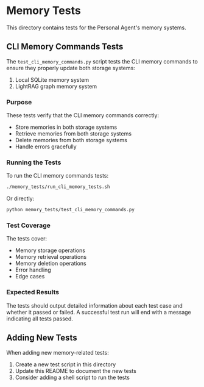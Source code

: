 # Memory Tests

This directory contains tests for the Personal Agent's memory systems.

## CLI Memory Commands Tests

The `test_cli_memory_commands.py` script tests the CLI memory commands to ensure they properly update both storage systems:
1. Local SQLite memory system
2. LightRAG graph memory system

### Purpose

These tests verify that the CLI memory commands correctly:
- Store memories in both storage systems
- Retrieve memories from both storage systems
- Delete memories from both storage systems
- Handle errors gracefully

### Running the Tests

To run the CLI memory commands tests:

```bash
./memory_tests/run_cli_memory_tests.sh
```

Or directly:

```bash
python memory_tests/test_cli_memory_commands.py
```

### Test Coverage

The tests cover:
- Memory storage operations
- Memory retrieval operations
- Memory deletion operations
- Error handling
- Edge cases

### Expected Results

The tests should output detailed information about each test case and whether it passed or failed. A successful test run will end with a message indicating all tests passed.

## Adding New Tests

When adding new memory-related tests:
1. Create a new test script in this directory
2. Update this README to document the new tests
3. Consider adding a shell script to run the tests